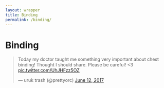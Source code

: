 ```yaml
---
layout: wrapper
title: Binding
permalink: /binding/
---
```


# Binding

<blockquote class="twitter-tweet" data-lang="en"><p lang="en" dir="ltr">Today my doctor taught me something very important about chest binding! Thought I should share. Please be careful! &lt;3 <a href="https://t.co/UhJHFzz5OZ">pic.twitter.com/UhJHFzz5OZ</a></p>&mdash; uruk trash (@prettyorc) <a href="https://twitter.com/prettyorc/status/874294141584277504">June 12, 2017</a></blockquote>
<script async src="//platform.twitter.com/widgets.js" charset="utf-8"></script>

